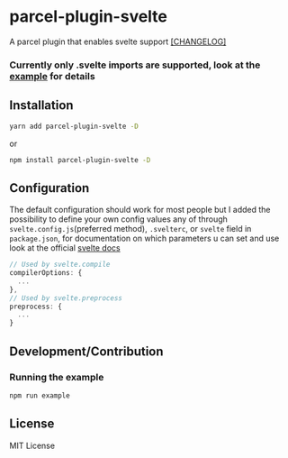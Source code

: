 # parcel-plugin-svelte
A parcel plugin that enables svelte support [[CHANGELOG]](https://github.com/DeMoorJasper/parcel-plugin-svelte/blob/master/CHANGELOG.md)

### Currently only .svelte imports are supported, look at the [example](https://github.com/DeMoorJasper/parcel-plugin-svelte/tree/master/example) for details

## Installation
```bash
yarn add parcel-plugin-svelte -D
```
or
```bash
npm install parcel-plugin-svelte -D
```

## Configuration
The default configuration should work for most people but I added the possibility to define your own config values any of through `svelte.config.js`(preferred method), `.svelterc`, or `svelte` field in `package.json`, for documentation on which parameters u can set and use look at the official [svelte docs](https://github.com/sveltejs/svelte)
```Javascript
// Used by svelte.compile
compilerOptions: {
  ...
},
// Used by svelte.preprocess
preprocess: {
  ...
}
```

## Development/Contribution
### Running the example
```bash
npm run example
```

## License
MIT License
